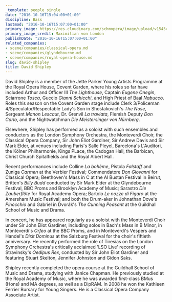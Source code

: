 ```yaml
---
_template: people_single
date: "2016-10-16T15:04:00+01:00"
discipline: Bass
lastmod: "2016-10-16T15:07:00+01:00"
primary_image: https://res.cloudinary.com/schmopera/image/upload/v1545409169/media/webhook-uploads/1476626129152/2016-10-16---David_Shipley_2_Credit_Maximilian_van_London.jpg.jpg
primary_image_credit: Maximilian von London
publishDate: "2016-10-16T15:07:00+01:00"
related_companies:
- scene/companies/classical-opera.md
- scene/companies/glyndebourne.md
- scene/companies/royal-opera-house.md
slug: david-shipley
title: David Shipley
---
```


David Shipley is a member of the Jette Parker Young Artists Programme at the Royal Opera House, Covent Garden, where his roles so far have included Arthur and Officer III *The Lighthouse*, Captain *Eugene Onegin*, Sciarrone *Tosca*, Guccio *Gianni Schicchi*, and High Priest of Baal *Nabucco*. Roles this season on the Covent Garden stage include Clerk 3/Policeman 4/Speculator/Respectable Lady's Son in Shostakovich's *The Nose*, Sergeant *Manon Lescaut*, Dr. Grenvil *La traviata*, Flemish Deputy *Don Carlo*, and the Nightwatchman *Die Meistersinger von Nürnberg*.

Elsewhere, Shipley has performed as a soloist with such ensembles and conductors as the London Symphony Orchestra, the Monteverdi Choir, the Classical Opera Company, Sir John Eliot Gardiner, Sir Andrew Davis and Sir Mark Elder, at venues including Paris's Salle Pleyel, Barcelona's L'Auditori, the Kölner Philharmonie, Kings PLace, the Cadogan Hall, the Barbican, Christ Church Spitalfields and the Royal Albert Hall.

Recent performances include Colline *La bohème*, Pistola *Falstaff* and Zuniga *Carmen* at the Verbier Festival; Commendatore *Don Giovanni* for Classical Opera; Beethoven's Mass in C at the Al Bustan Festival in Beirut, Britten's *Billy Budd* conducted by Sir Mark Elder at the Glyndebourne Festival, BBC Proms and Brooklyn Academy of Music; Sarastro *Die Zauberflöte* for Royal Academy Opera; Bartolo *Le nozze di Figaro* at the Amersham Music Festival; and both the Drum-aker in Johnathan Dove's *Pinocchio* and Gabriel in Dvorák's *The Cunning Peasant* at the Guildhall School of Music and Drama.

In concert, he has appeared regularly as a soloist with the Monteverdi Choir under Sir John Eliot Gardiner, including solos in Bach's Mass in B Minor, in Monteverdi's *Orfeo* at the BBC Proms, and in Monteverdi's Vespers and Handel's *Dixit Dominus* at the Salzburg Festival for the choir's fiftieth anniversary. He recently performed the role of Tiresias on the London Symphony Orchestra's critically acclaimed 'LSO Live' recording of Stravinsky's *Oedipus Rex*, conducted by Sir John Eliot Gardiner and featuring Stuart Skelton, Jennifer Johnston and Gidon Saks.

Shipley recently completed the opera course at the Guildhall School of Music and Drama, studying with Janice Chapman. He previously studied at the Royal Academy of Music, where he was awarded first-class BMus (Hons) and MA degrees, as well as a DipRAM. In 2008 he won the Kathleen Ferrier Bursary for Young Singers. He is a Classical Opera Company Associate Artist.
